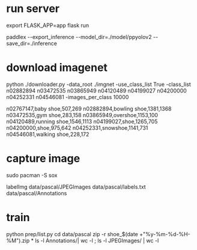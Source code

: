 # run server
export FLASK_APP=app
flask run

paddlex --export_inference --model_dir=./model/ppyolov2 --save_dir=./inference

<!-- paddle2onnx --model_dir ./inference_model/inference_model --model_filename model.pdmodel --params_filename model.pdiparams --save_file ./onnx/shoe.onnx --opset_version 11 --enable_onnx_checker True -->


<!-- hub convert --model_dir inference_model/inference_model \
            --module_name shoe \
            --module_version 1.0.0 \
            --output_dir hub_serving -->

# download imagenet
python ./downloader.py -data_root ./imgnet  -use_class_list True  -class_list n02882894 n03472535 n03865949 n04120489 n04199027 n04200000 n04252331 n04546081 -images_per_class 10000

n02767147,baby shoe,507,269
n02882894,bowling shoe,1381,1368
n03472535,gym shoe,283,158
n03865949,overshoe,1153,100
n04120489,running shoe,1546,1113
n04199027,shoe,1265,705
n04200000,shoe,975,642
n04252331,snowshoe,1141,731
n04546081,walking shoe,228,172


# capture image
sudo pacman -S sox

labelImg data/pascal/JPEGImages data/pascal/labels.txt data/pascal/Annotations

# train
python prep/list.py
cd data/pascal
zip -r shoe_$(date +"%y-%m-%d-%H-%M").zip *
ls -l Annotations/| wc -l ; ls -l JPEGImages/ | wc -l
